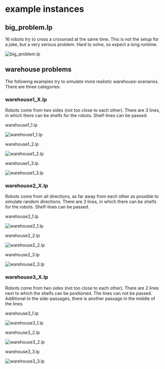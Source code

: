 # example instances

## big_problem.lp
16 robots try to cross a crossroad at the same time. This is not the setup for a joke, but a very serious problem. Hard to solve, so expect a long runtime.

![big_problem.lp](../images/big_problem.png)

## warehouse problems
The following examples try to simulate more realistic warehouse-scenarios. There are three categories:

### warehouse1_X.lp
Robots come from two sides (not too close to each other). There are 3 lines, in which there can be shelfs for the robots. Shelf-lines can be passed.

warehouse1_1.lp

![warehouse1_1.lp](../images/warehouse1_1.png)

warehouse1_2.lp

![warehouse1_2.lp](../images/warehouse1_2.png)

warehouse1_3.lp

![warehouse1_3.lp](../images/warehouse1_3.png)

### warehouse2_X.lp
Robots come from all directions, as far away from each other as possible to simulate random directions. There are 3 lines, in which there can be shelfs for the robots. Shelf-lines can be passed.

warehouse2_1.lp

![warehouse2_1.lp](../images/warehouse2_1.png)

warehouse2_2.lp

![warehouse2_2.lp](../images/warehouse2_2.png)

warehouse2_3.lp

![warehouse2_3.lp](../images/warehouse2_3.png)

### warehouse3_X.lp
Robots come from two sides (not too close to each other). There are 2 lines next to which the shelfs can be positioned. The lines can not be passed. Additional to the side-passages, there is another passage in the middle of the lines.

warehouse3_1.lp

![warehouse3_1.lp](../images/warehouse3_1.png)

warehouse3_2.lp

![warehouse3_2.lp](../images/warehouse3_2.png)

warehouse3_3.lp

![warehouse3_3.lp](../images/warehouse3_3.png)
